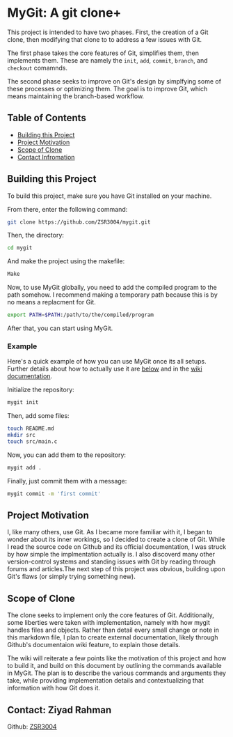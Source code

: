 # MyGit: A git clone+
This project is intended to have two phases. First, the creation of a Git clone, then modifying that clone to to address a few issues with Git.

The first phase takes the core features of Git, simplifies them, then implements them. These are namely the `init`, `add`, `commit`, `branch`, and `checkout` comamnds.

The second phase seeks to improve on Git's design by simplfying some of these processes or optimizing them. The goal is to improve Git, which means maintaining the branch-based workflow. 

## Table of Contents
- [Building this Project](#building-this-project)
- [Project Motivation](#project-motivation)
- [Scope of Clone](#scope-of-clone)
- [Contact Infromation](#contact-ziyad-rahman)

## Building this Project
To build this project, make sure you have Git installed on your machine.

From there, enter the following command:
```bash
git clone https://github.com/ZSR3004/mygit.git
```

Then, the directory:

```bash
cd mygit
```

And make the project using the makefile:
```bash
Make
```

Now, to use MyGit globally, you need to add the compiled program to the path somehow. I recommend making a temporary path because this is by no means a replacment for Git.

```bash
export PATH=$PATH:/path/to/the/compiled/program
```

After that, you can start using MyGit.

### Example
Here's a quick example of how you can use MyGit once its all setups. Further details about how to actually use it are [below](#scope-of-clone) and in the [wiki documentation](https://github.com/ZSR3004/mygit/wiki).

Initialize the repository:
```bash
mygit init
```

Then, add some files:
```bash
touch README.md
mkdir src
touch src/main.c
```

Now, you can add them to the repository:
```bash
mygit add .
```

Finally, just commit them with a message:
```bash
mygit commit -m 'first commit'
```

## Project Motivation
I, like many others, use Git. As I became more familiar with it, I began to wonder about its inner workings, so I decided to create a clone of Git. While I read the source code on Github and its official documentation, I was struck by how simple the implmentation actually is. I also discoverd many other version-control systems and standing issues with Git by reading through forums and articles.The next step of this project was obvious, building upon Git's flaws (or simply trying something new).

## Scope of Clone
The clone seeks to implement only the core features of Git. Additionally, some liberties were taken with implementation, namely with how mygit handles files and objects. Rather than detail every small change or note in this markdown file, I plan to create external documentation, likely through Github's documentaion wiki feature, to explain those details.

The wiki will reiterate a few points like the motivation of this project and how to build it, and build on this document by outlining the commands available in MyGit. The plan is to describe the various commands and arguments they take, while providing implementation details and contextualizing that information with how Git does it.

## Contact: Ziyad Rahman
Github: [ZSR3004](github.com/ZSR3004)